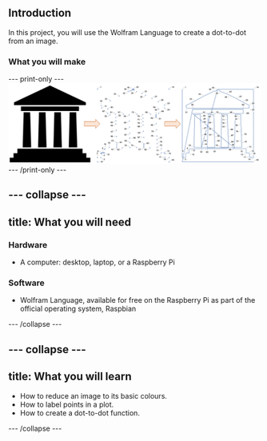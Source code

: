 ## Introduction

In this project, you will use the Wolfram Language to create a dot-to-dot from an image.


### What you will make

--- print-only ---
![Complete project](images/CompleteDotToDot.png) 
--- /print-only ---

--- collapse ---
---
title: What you will need
---
### Hardware

+ A computer: desktop, laptop, or a Raspberry Pi

### Software

+ Wolfram Language, available for free on the Raspberry Pi as part of the official operating system, Raspbian

--- /collapse ---

--- collapse ---
---
title: What you will learn
---

+ How to reduce an image to its basic colours.
+ How to label points in a plot.
+ How to create a dot-to-dot function.

--- /collapse ---